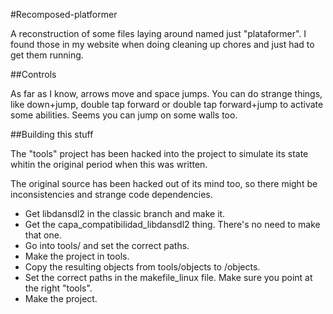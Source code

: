 #Recomposed-platformer

A reconstruction of some files laying around named just "plataformer". I found those in my website when doing cleaning up chores and just had to get them running.

##Controls

As far as I know, arrows move and space jumps. You can do strange things, like down+jump, double tap forward or double tap forward+jump to activate some abilities. Seems you can jump on some walls too.

##Building this stuff

The "tools" project has been hacked into the project to simulate its state whitin the original period when this was written.

The original source has been hacked out of its mind too, so there might be inconsistencies and strange code dependencies.

- Get libdansdl2 in the classic branch and make it.
- Get the capa_compatibilidad_libdansdl2 thing. There's no need to make that one.
- Go into tools/ and set the correct paths.
- Make the project in tools.
- Copy the resulting objects from tools/objects to /objects.
- Set the correct paths in the makefile_linux file. Make sure you point at the right "tools".
- Make the project.
